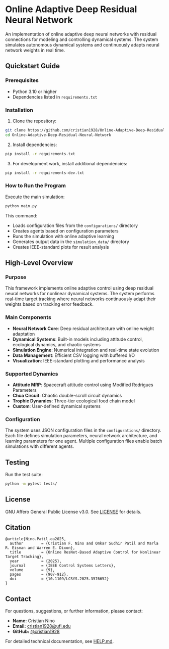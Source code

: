 # Online Adaptive Deep Residual Neural Network

An implementation of online adaptive deep neural networks with residual connections for modeling and controlling dynamical systems. The system simulates autonomous dynamical systems and continuously adapts neural network weights in real time.

## Quickstart Guide

### Prerequisites

- Python 3.10 or higher
- Dependencies listed in `requirements.txt`

### Installation

1. Clone the repository:
```bash
git clone https://github.com/cristian1928/Online-Adaptive-Deep-Residual-Neural-Network.git
cd Online-Adaptive-Deep-Residual-Neural-Network
```

2. Install dependencies:
```bash
pip install -r requirements.txt
```

3. For development work, install additional dependencies:
```bash
pip install -r requirements-dev.txt
```

### How to Run the Program

Execute the main simulation:
```bash
python main.py
```

This command:
- Loads configuration files from the `configurations/` directory
- Creates agents based on configuration parameters
- Runs the simulation with online adaptive learning
- Generates output data in the `simulation_data/` directory
- Creates IEEE-standard plots for result analysis

## High-Level Overview

### Purpose

This framework implements online adaptive control using deep residual neural networks for nonlinear dynamical systems. The system performs real-time target tracking where neural networks continuously adapt their weights based on tracking error feedback.

### Main Components

- **Neural Network Core**: Deep residual architecture with online weight adaptation
- **Dynamical Systems**: Built-in models including attitude control, ecological dynamics, and chaotic systems
- **Simulation Engine**: Numerical integration and real-time state evolution
- **Data Management**: Efficient CSV logging with buffered I/O
- **Visualization**: IEEE-standard plotting and performance analysis

### Supported Dynamics

- **Attitude MRP**: Spacecraft attitude control using Modified Rodrigues Parameters
- **Chua Circuit**: Chaotic double-scroll circuit dynamics
- **Trophic Dynamics**: Three-tier ecological food chain model
- **Custom**: User-defined dynamical systems

### Configuration

The system uses JSON configuration files in the `configurations/` directory. Each file defines simulation parameters, neural network architecture, and learning parameters for one agent. Multiple configuration files enable batch simulations with different agents.

## Testing

Run the test suite:
```bash
python -m pytest tests/
```

## License

GNU Affero General Public License v3.0. See [LICENSE](LICENSE) for details.

## Citation

```
@article{Nino.Patil.ea2025,
  author        = {Cristian F. Nino and Omkar Sudhir Patil and Marla R. Eisman and Warren E. Dixon},
  title         = {Online ResNet-Based Adaptive Control for Nonlinear Target Tracking},
  year          = {2025},
  journal       = {IEEE Control Systems Letters},
  volume        = {9},
  pages         = {907-912},
  doi           = {10.1109/LCSYS.2025.3576652}
}
```

## Contact

For questions, suggestions, or further information, please contact:

- **Name:** Cristian Nino
- **Email:** cristian1928@ufl.edu
- **GitHub:** [@cristian1928](https://github.com/cristian1928)

For detailed technical documentation, see [HELP.md](HELP.md).
